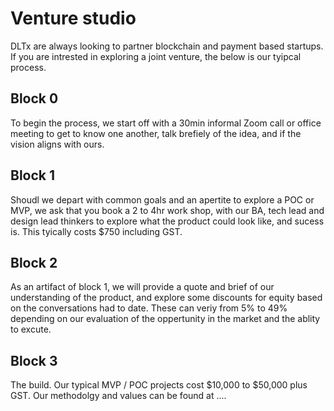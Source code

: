 # Venture studio

DLTx are always looking to partner blockchain and payment based startups.  If you are intrested in exploring a joint venture, the below is our tyipcal process.

## Block 0
To begin the process, we start off with a 30min informal Zoom call or office meeting to get to know one another, talk brefiely of the idea, and if the vision aligns with ours.

## Block 1
Shoudl we depart with common goals and an apertite to explore a POC or MVP, we ask that you book a 2 to 4hr work shop, with our BA, tech lead and design lead thinkers to explore what the product could look like, and sucess is.  This tyically costs $750 including GST.

## Block 2
As an artifact of block 1, we will provide a quote and brief of our understanding of the product, and explore some discounts for equity based on the conversations had to date.  These can veriy from 5% to 49% depending on our evaluation of the oppertunity in the market and the ablity to excute.

## Block 3
The build.  Our typical MVP / POC projects cost $10,000 to $50,000 plus GST.  Our methodolgy and values can be found at ....
